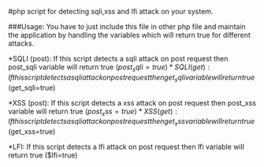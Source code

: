 #php script for detecting sqli,xss and lfi attack on your system.

###Usage:
You have to just include this file in other php file and maintain the application by handling the variables which will return true for different attacks.

*SQLI (post): 
	If this script detects a sqli attack on post request then post_sqli variable will return true ($post_sqli=true)
*SQLI (get):
	If this script detects a sqli attack on post request then get_sqli variable will return true ($get_sqli=true)

*XSS (post):
	If this script detects a xss attack on post request then post_xss variable will return true ($post_xss=true)
*XSS (get):
	If this script detects a sqli attack on post request then get_xss variable will return true ($get_xss=true)

*LFI:
	If this script detects a lfi attack on post request then lfi variable will return true ($lfi=true)


